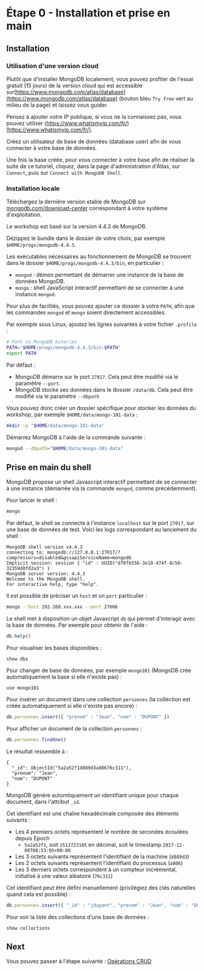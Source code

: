 # Étape 0 - Installation et prise en main

## Installation

### Utilisation d'une version cloud

Plutôt que d'installer MongoDB localement, vous pouvez profiter de l'essai gratuit (15 jours) de la version cloud qui est accessible sur[https://www.mongodb.com/atlas/database](https://www.mongodb.com/atlas/database) (bouton bleu `Try free` vert au milieu de la page) et laissez vous guider.

Pensez à ajouter votre IP publique, si vous ne la connaissez pas, vous pouvez utiliser (https://www.whatismyip.com/fr/)[https://www.whatismyip.com/fr/]. 

Créez un utilisateur de base de données (database user) afin de vous connecter à votre base de données. 

Une fois la base créée, pour vous connecter à votre base afin de réaliser la suite de ce tutoriel, cliquez, dans la page d'administration d'Atlas, sur `Connect`, puis sur `Connect with MongoDB Shell`.

### Installation locale

Téléchargez la dernière version stable de MongoDB sur [mongodb.com/download-center](https://www.mongodb.com/download-center/community) correspondant à votre système d'exploitation.

Le workshop est basé sur la version 4.4.3 de MongoDB.

Dézippez le bundle dans le dossier de votre choix, par exemple `$HOME/progs/mongodb-4.4.3`.

Les exécutables nécessaires au fonctionnement de MongoDB se trouvent dans le dossier `$HOME/progs/mongodb-4.4.3/bin`, en particulier :

* `mongod` : démon permettant de démarrer une instance de la base de données MongoDB.
* `mongo` : shell JavaScript interactif permettant de se connecter à une instance `mongod`.

Pour plus de facilités, vous pouvez ajouter ce dossier à votre `PATH`, afin que les commandes `mongod` et `mongo` soient directement accessibles.

Par exemple sous Linux, ajoutez les lignes suivantes à votre fichier `.profile` :

```bash
# Path to MongoDB binaries
PATH="$HOME/progs/mongodb-4.4.3/bin:$PATH"
export PATH
```

Par défaut :

* MongoDB démarre sur le port `27017`. Cela peut être modifié via le paramètre `--port`.
* MongoDB stocke ses données dans le dossier `/data/db`. Cela peut être modifié via le paramètre `--dbpath`

Vous pouvez donc créer un dossier spécifique pour stocker les données du workshop, par exemple `$HOME/data/mongo-101-data` :

```bash
mkdir -p "$HOME/data/mongo-101-data"
```

Démarrez MongoDB à l'aide de la commande suivante :

```bash
mongod --dbpath="$HOME/data/mongo-101-data"
```

## Prise en main du shell

MongoDB propose un shell Javascript interactif permettant de se connecter à une instance (démarrée via la commande `mongod`, comme précédemment).

Pour lancer le shell :

```bash
mongo
```

Par défaut, le shell se connecte à l'instance `localhost` sur le port `27017`, sur une base de données de test. Voici les logs correspondant au lancement du shell :

```
MongoDB shell version v4.4.3
connecting to: mongodb://127.0.0.1:27017/?compressors=disabled&gssapiServiceName=mongodb
Implicit session: session { "id" : UUID("df8fb556-3e18-474f-8c56-32359d8fd2a3") }
MongoDB server version: 4.4.3
Welcome to the MongoDB shell.
For interactive help, type "help".
```

Il est possible de préciser un `host` et un `port` particulier :

```bash
mongo --host 192.168.xxx.xxx --port 27666
```

Le shell met à disposition un objet Javascript `db` qui permet d'interagir avec la base de données. Par exemple pour obtenir de l'aide :

```javascript
db.help()
```

Pour visualiser les bases disponibles :

```
show dbs
```

Pour changer de base de données, par exemple `mongo101` (MongoDB crée automatiquement la base si elle n'existe pas) :

```
use mongo101
```

Pour insérer un document dans une collection `personnes` (la collection est créée automatiquement si elle n'existe pas encore) :

```javascript
db.personnes.insert({ "prenom" : "Jean", "nom" : "DUPONT" })
```

Pour afficher un document de la collection `personnes` :

```javascript
db.personnes.findOne()
```

Le résultat ressemble à :

```
{
  "_id": ObjectId("5a2a52f1d889d3a80676c311"),
  "prenom": "Jean",
  "nom": "DUPONT"
}
```

MongoDB génère automtiquement un identifiant unique pour chaque document, dans l'attribut `_id`.

Cet identifiant est une chaîne hexadécimale composée des éléments suivants :

* Les 4 premiers octets représentent le nombre de secondes écoulées depuis Epoch
  * `5a2a52f1`, soit `1512723185` en décimal, soit le timestamp `2017-12-08T08:53:05+00:00`
* Les 3 octets suivants représentent l'identifiant de la machine (`d889d3`)
* Les 2 octets suivants représentent l'identifiant du processus (`a806`)
* Les 3 derniers octets correspondent à un compteur incrémental, initialisé à une valeur aléatoire (`76c311`)

Cet identifiant peut être défini manuellement (privilégiez des clés naturelles quand cela est possible) :

```javascript
db.personnes.insert({ "_id" : "jdupont", "prenom" : "Jean", "nom" : "DUPONT" })
```

Pour voir la liste des collections d'une base de données :

```
show collections
```

## Next

Vous pouvez passer à l'étape suivante : [Opérations CRUD](./step-1.md)
